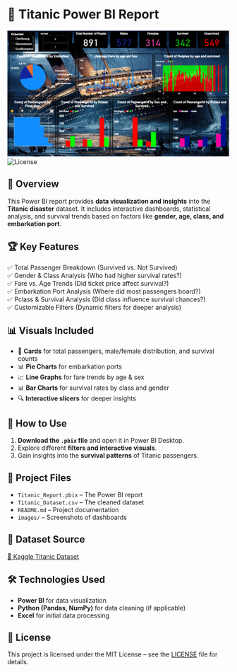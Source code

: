 # 🚢 Titanic Power BI Report  

![Power BI](Titanic.png)
![License](https://img.shields.io/github/license/yourusername/Titanic-Report)

## 📌 Overview  
This Power BI report provides **data visualization and insights** into the **Titanic disaster** dataset. It includes interactive dashboards, statistical analysis, and survival trends based on factors like **gender, age, class, and embarkation port**.  

## 🏆 Key Features  
✅ Total Passenger Breakdown (Survived vs. Not Survived)  
✅ Gender & Class Analysis (Who had higher survival rates?)  
✅ Fare vs. Age Trends (Did ticket price affect survival?)  
✅ Embarkation Port Analysis (Where did most passengers board?)  
✅ Pclass & Survival Analysis (Did class influence survival chances?)  
✅ Customizable Filters (Dynamic filters for deeper analysis)  

## 📊 Visuals Included  
- 📌 **Cards** for total passengers, male/female distribution, and survival counts  
- 📊 **Pie Charts** for embarkation ports  
- 📈 **Line Graphs** for fare trends by age & sex  
- 📊 **Bar Charts** for survival rates by class and gender  
- 🔍 **Interactive slicers** for deeper insights  

## 🚀 How to Use  
1. **Download the `.pbix` file** and open it in Power BI Desktop.  
2. Explore different **filters and interactive visuals**.  
3. Gain insights into the **survival patterns** of Titanic passengers.  

## 📂 Project Files  
- `Titanic_Report.pbix` – The Power BI report  
- `Titanic_Dataset.csv` – The cleaned dataset  
- `README.md` – Project documentation  
- `images/` – Screenshots of dashboards  

## 🔗 Dataset Source  
[🚢 Kaggle Titanic Dataset](https://github.com/Alhassan-Abdulmonam/Titanic_Report/blob/main/titanic.csv)  

## 🛠 Technologies Used  
- **Power BI** for data visualization  
- **Python (Pandas, NumPy)** for data cleaning (if applicable)  
- **Excel** for initial data processing  

## 📜 License  
This project is licensed under the MIT License – see the [LICENSE](LICENSE) file for details.  
